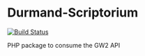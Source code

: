Durmand-Scriptorium
===================
[![Build Status](https://secure.travis-ci.org/EtienneLamoureux/DurmandScriptorium.png?branch=master)](http://travis-ci.org/EtienneLamoureux/DurmandScriptorium)

PHP package to consume the GW2 API
